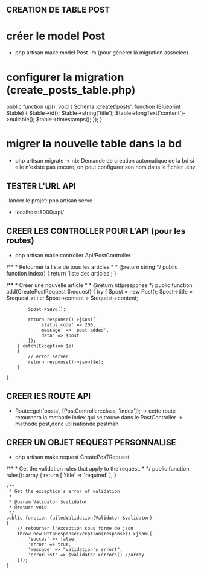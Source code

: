 ## CREATION DE TABLE POST

# créer le model Post
- php artisan make:model Post -m (pour générer la migration associée)

# configurer la migration (create_posts_table.php)
public function up(): void
{
    Schema::create('posts', function (Blueprint $table) {
        $table->id();
        $table->string('title');
        $table->longText('content')->nullable();
        $table->timestamps();
    });
}

# migrer la nouvelle table dans la bd
- php artisan migrate 
-> nb: Demande de creation automatique de la bd si elle n'existe pas encore, on peut configurer son nom dans le fichier .env


## TESTER L'URL API
-lancer le projet: php artisan serve
- localhost:8000/api/

## CREER LES CONTROLLER POUR L'API (pour les routes)
- php artisan make:controller Api/PostController

/**
     * Retourner la liste de tous les articles
     *
     * @return string
     */
    public function index()
    {
        return 'liste des articles';
    }
    
/**
     * Créer une nouvelle article
     *
     * @return httpresponse
     */
    public function add(CreatePostRequest $request)
    {
        try
        {
            $post = new Post();
            $post->title = $request->title;
            $post->content = $request->content;

            $post->save();

            return response()->json([
                'status_code' => 200,
                'message' => 'post added',
                'data' => $post
            ]);
        } catch(Exception $e)
        {
            // error server
            return response()->json($e);
        }

    }

## CREER lES ROUTE API
- Route::get('posts', [PostController::class, 'index']);
-> cette route retournera la methode index qui se trouve dans le PostController
-> methode post,donc utilisationde postman

## CREER UN OBJET REQUEST PERSONNALISE
- php artisan make:request CreatePosTRequest

/**
     * Get the validation rules that apply to the request.
     *
     */
    public function rules(): array
    {
        return [
            'title' => 'required'
        ];
    }

    /**
     * Get the exception's error of validation
     *
     * @param Validator $validator
     * @return void
     */
    public function failedValidation(Validator $validator)
    {
        // retourner l'exception sous forme de json
        throw new HttpResponseException(response()->json([
            'succes' => false,
            'error' => true,
            'message' => "validation's error!",
            'errorList' => $validator->errors() //array
        ]));
    }